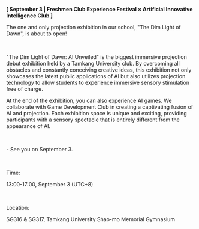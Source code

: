 **[ September 3 | Freshmen Club Experience Festival × Artificial Innovative Intelligence Club ]**

The one and only projection exhibition in our school, "The Dim Light of Dawn", is about to open!

&nbsp;

"The Dim Light of Dawn: AI Unveiled" is the biggest immersive projection debut exhibition held by a Tamkang University club. By overcoming all obstacles and constantly conceiving creative ideas, this exhibition not only showcases the latest public applications of AI but also utilizes projection technology to allow students to experience immersive sensory stimulation free of charge.

At the end of the exhibition, you can also experience AI games. We collaborate with Game Development Club in creating a captivating fusion of AI and projection. Each exhibition space is unique and exciting, providing participants with a sensory spectacle that is entirely different from the appearance of AI.

&nbsp;

\- See you on September 3.

&nbsp;

Time:

13:00-17:00, September 3 (UTC+8)

&nbsp;

Location:

SG316 & SG317, Tamkang University Shao-mo Memorial Gymnasium
